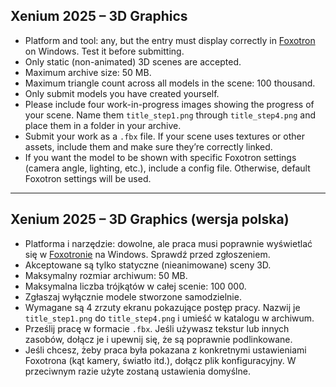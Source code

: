 ## Xenium 2025 – 3D Graphics

- Platform and tool: any, but the entry must display correctly in [Foxotron](https://github.com/Gargaj/Foxotron) on Windows. Test it before submitting.  
- Only static (non-animated) 3D scenes are accepted.  
- Maximum archive size: 50 MB.  
- Maximum triangle count across all models in the scene: 100 thousand.  
- Only submit models you have created yourself.  
- Please include four work-in-progress images showing the progress of your scene. Name them `title_step1.png` through `title_step4.png` and place them in a folder in your archive.  
- Submit your work as a `.fbx` file. If your scene uses textures or other assets, include them and make sure they’re correctly linked.  
- If you want the model to be shown with specific Foxotron settings (camera angle, lighting, etc.), include a config file. Otherwise, default Foxotron settings will be used.

---

## Xenium 2025 – 3D Graphics (wersja polska)

- Platforma i narzędzie: dowolne, ale praca musi poprawnie wyświetlać się w [Foxotronie](https://github.com/Gargaj/Foxotron) na Windows. Sprawdź przed zgłoszeniem.  
- Akceptowane są tylko statyczne (nieanimowane) sceny 3D.  
- Maksymalny rozmiar archiwum: 50 MB.  
- Maksymalna liczba trójkątów w całej scenie: 100 000.  
- Zgłaszaj wyłącznie modele stworzone samodzielnie.  
- Wymagane są 4 zrzuty ekranu pokazujące postęp pracy. Nazwij je `title_step1.png` do `title_step4.png` i umieść w katalogu w archiwum.  
- Prześlij pracę w formacie `.fbx`. Jeśli używasz tekstur lub innych zasobów, dołącz je i upewnij się, że są poprawnie podlinkowane.  
- Jeśli chcesz, żeby praca była pokazana z konkretnymi ustawieniami Foxotrona (kąt kamery, światło itd.), dołącz plik konfiguracyjny. W przeciwnym razie użyte zostaną ustawienia domyślne.